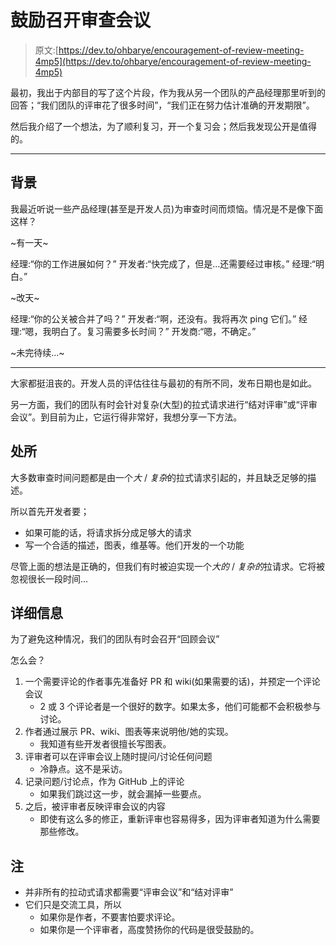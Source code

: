 # 鼓励召开审查会议

> 原文:[https://dev.to/ohbarye/encouragement-of-review-meeting-4mp5](https://dev.to/ohbarye/encouragement-of-review-meeting-4mp5)

最初，我出于内部目的写了这个片段，作为我从另一个团队的产品经理那里听到的回答；“我们团队的评审花了很多时间”，“我们正在努力估计准确的开发期限”。

然后我介绍了一个想法，为了顺利复习，开一个复习会；然后我发现公开是值得的。

* * *

## [](#background)背景

我最近听说一些产品经理(甚至是开发人员)为审查时间而烦恼。情况是不是像下面这样？

~有一天~

经理:“你的工作进展如何？”
开发者:“快完成了，但是...还需要经过审核。”
经理:“明白。”

~改天~

经理:“你的公关被合并了吗？”
开发者:“啊，还没有。我将再次 ping 它们。”
经理:“嗯，我明白了。复习需要多长时间？”
开发商:“嗯，不确定。”

~未完待续...~

* * *

大家都挺沮丧的。开发人员的评估往往与最初的有所不同，发布日期也是如此。

另一方面，我们的团队有时会针对复杂(大型)的拉式请求进行“结对评审”或“评审会议”。到目前为止，它运行得非常好，我想分享一下方法。

## [](#premises)处所

大多数审查时间问题都是由一个*大* / *复杂*的拉式请求引起的，并且缺乏足够的描述。

所以首先开发者要；

*   如果可能的话，将请求拆分成足够大的请求
*   写一个合适的描述，图表，维基等。他们开发的一个功能

尽管上面的想法是正确的，但我们有时被迫实现一个*大的* / *复杂的*拉请求。它将被忽视很长一段时间...

## [](#details)详细信息

为了避免这种情况，我们的团队有时会召开“回顾会议”

怎么会？

1.  一个需要评论的作者事先准备好 PR 和 wiki(如果需要的话)，并预定一个评论会议
    *   2 或 3 个评论者是一个很好的数字。如果太多，他们可能都不会积极参与讨论。
2.  作者通过展示 PR、wiki、图表等来说明他/她的实现。
    *   我知道有些开发者很擅长写图表。
3.  评审者可以在评审会议上随时提问/讨论任何问题
    *   冷静点。这不是采访。
4.  记录问题/讨论点，作为 GitHub 上的评论
    *   如果我们跳过这一步，就会漏掉一些要点。
5.  之后，被评审者反映评审会议的内容
    *   即使有这么多的修正，重新评审也容易得多，因为评审者知道为什么需要那些修改。

## [](#note)注

*   并非所有的拉动式请求都需要“评审会议”和“结对评审”
*   它们只是交流工具，所以
    *   如果你是作者，不要害怕要求评论。
    *   如果你是一个评审者，高度赞扬你的代码是很受鼓励的。